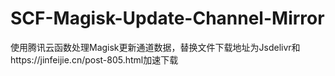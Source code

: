 # SCF-Magisk-Update-Channel-Mirror
使用腾讯云函数处理Magisk更新通道数据，替换文件下载地址为Jsdelivr和https://jinfeijie.cn/post-805.html加速下载
